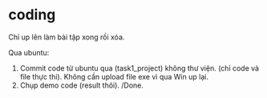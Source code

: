 # coding
Chỉ up lên làm bài tập xong rồi xóa.

Qua ubuntu:
1. Commit code từ ubuntu qua (task1_project) không thư viện. (chỉ code và file thực thi). Không cần upload file exe vì qua Win up lại. 
2. Chụp demo code (result thôi).
/Done.
